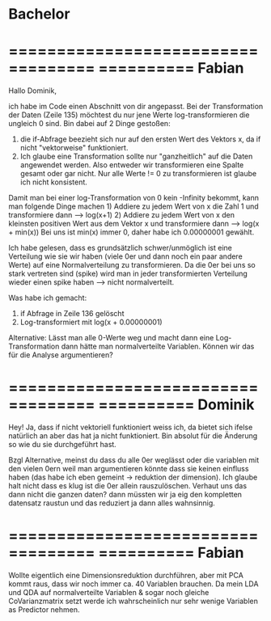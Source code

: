 # Bachelor
===================================
========== Fabian
===================================
Hallo Dominik,

ich habe im Code einen Abschnitt von dir angepasst. Bei der Transformation der Daten (Zeile 135) möchtest du nur jene Werte log-transformieren die ungleich 0 sind. Bin dabei auf 2 Dinge gestoßen:

   1) die if-Abfrage beezieht sich nur auf den ersten Wert des Vektors x, da if nicht "vektorweise" funktioniert.
   2) Ich glaube eine Transformation sollte nur "ganzheitlich" auf die Daten angewendet werden. Also entweder wir transformieren eine Spalte gesamt oder gar nicht. Nur alle Werte != 0 zu transformieren ist glaube ich nicht konsistent.
   
   Damit man bei einer log-Transformation von 0 kein -Infinity bekommt, kann man folgende Dinge machen
        1) Addiere zu jedem Wert von x die Zahl 1 und transformiere dann --> log(x+1)
        2) Addiere zu jedem Wert von x den kleinsten positiven Wert aus dem Vektor x und transformiere dann --> log(x + min(x))
           Bei uns ist min(x) immer 0, daher habe ich 0.00000001 gewählt.
        
Ich habe gelesen, dass es grundsätzlich schwer/unmöglich ist eine Verteilung wie sie wir haben (viele 0er und dann noch ein paar andere Werte) auf eine Normalverteilung zu transformieren. Da die 0er bei uns so stark vertreten sind (spike) wird man in jeder transformierten Verteilung wieder einen spike haben --> nicht normalverteilt. 

Was habe ich gemacht:
   1) if Abfrage in Zeile 136 gelöscht
   2) Log-transformiert mit log(x + 0.00000001)
   
Alternative: 
   Lässt man alle 0-Werte weg und macht dann eine Log-Transformation dann hätte man normalverteilte Variablen. Können wir das für die Analyse argumentieren?

===================================
========== Dominik
===================================

   Hey! Ja, dass if nicht vektoriell funktioniert weiss ich, da bietet sich ifelse natürlich an aber das hat ja nicht funktioniert. Bin absolut für die Änderung so wie du sie durchgeführt hast. 
   
   Bzgl Alternative, meinst du dass du alle 0er weglässt oder die variablen mit den vielen 0ern weil man argumentieren könnte dass sie keinen einfluss haben (das habe ich eben gemeint -> reduktion der dimension). Ich glaube halt nicht dass es klug ist die 0er allein rauszulöschen. Verhaut uns das dann nicht die ganzen daten? dann müssten wir ja eig den kompletten datensatz raustun und das reduziert ja dann alles wahnsinnig.
   
===================================
========== Fabian
===================================
Wollte eigentlich eine Dimensionsreduktion durchführen, aber mit PCA kommt raus, dass wir noch immer ca. 40 Variablen brauchen. Da mein LDA und QDA auf normalverteilte Variablen & sogar noch gleiche CoVarianzmatrix setzt werde ich wahrscheinlich nur sehr wenige Variablen as Predictor nehmen. 

